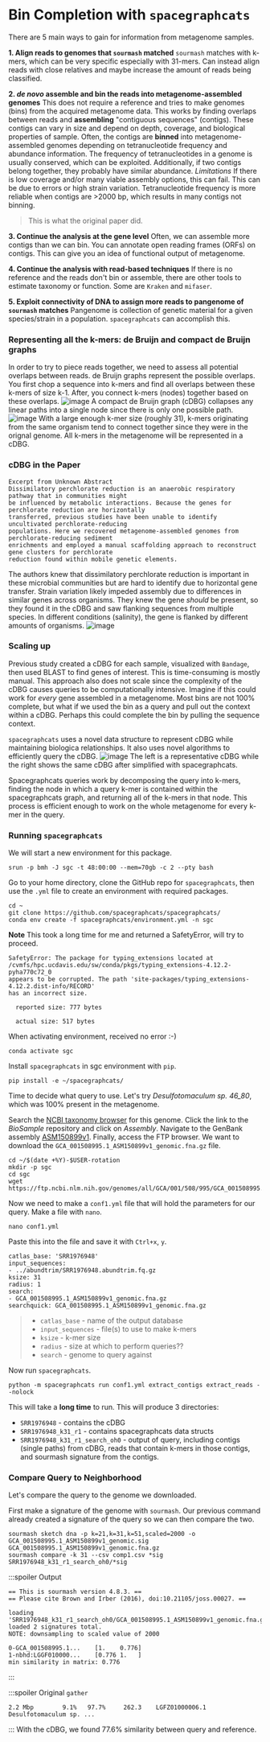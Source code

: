 # Bin Completion with `spacegraphcats`
There are 5 main ways to gain for information from metagenome samples.

**1. Align reads to genomes that `sourmash` matched**
`sourmash` matches with k-mers, which can be very specific especially with 31-mers. Can instead align reads with close relatives and maybe increase the amount of reads being classified.

**2. *de novo* assemble and bin the reads into metagenome-assembled genomes**
This does not require a reference and tries to make genomes (bins) from the acquired metagenome data. This works by finding overlaps between reads and **assembling** "contiguous sequences" (contigs). These contigs can vary in size and depend on depth, coverage, and biological properties of sample. Often, the contigs are **binned** into metagenome-assembled genomes depending on tetranucleotide frequency and abundance information. The frequency of tetranucleotides in a genome is usually conserved, which can be exploited. Additionally, if two contigs belong together, they probably have similar abundance.
*Limitations*
If there is low coverage and/or many viable assembly       options, this can fail. This can be due to errors or       high strain variation. Tetranucleotide frequency is more reliable when contigs are >2000 bp, which results in many contigs not binning.
> This is what the original paper did.

**3. Continue the analysis at the gene level**
Often, we can assemble more contigs than we can bin. You can annotate open reading frames (ORFs) on contigs. This can give you an idea of functional output of metagenome.

**4. Continue the analysis with read-based techniques**
If there is no reference and the reads don't bin or assemble, there are other tools to estimate taxonomy or function. Some are `Kraken` and `mifaser`.

**5. Exploit connectivity of DNA to assign more reads to pangenome of `sourmash` matches**
Pangenome is collection of genetic material for a given species/strain in a population. `spacegraphcats` can accomplish this.

### Representing all the k-mers: de Bruijn and compact de Bruijn graphs
In order to try to piece reads together, we need to assess all potential overlaps between reads. de Bruijn graphs represent the possible overlaps. You first chop a sequence into k-mers and find all overlaps between these k-mers of size k-1. After, you connect k-mers (nodes) together based on these overlaps.
![image](https://hackmd.io/_uploads/BkP2yj16ee.png)
A compact de Bruijn graph (cDBG) collapses any linear paths into a single node since there is only one possible path.
![image](https://hackmd.io/_uploads/rJhyloJTgx.png)
With a large enough k-mer size (roughly 31), k-mers originating from the same organism tend to connect together since they were in the orignal genome. All k-mers in the metagenome will be represented in a cDBG.

### cDBG in the Paper
```
Excerpt from Unknown Abstract
Dissimilatory perchlorate reduction is an anaerobic respiratory pathway that in communities might 
be influenced by metabolic interactions. Because the genes for perchlorate reduction are horizontally 
transferred, previous studies have been unable to identify uncultivated perchlorate-reducing 
populations. Here we recovered metagenome-assembled genomes from perchlorate-reducing sediment 
enrichments and employed a manual scaffolding approach to reconstruct gene clusters for perchlorate 
reduction found within mobile genetic elements. 
```
The authors knew that dissimilatory perchlorate reduction is important in these microbial communities but are hard to identify due to horizontal gene transfer. Strain variation likely impeded assembly due to differences in similar genes across organisms. They knew the gene *should* be present, so they found it in the cDBG and saw flanking sequences from multiple species. In different conditions (salinity), the gene is flanked by different amounts of organisms.
![image](https://hackmd.io/_uploads/SyZ-7okplg.png)

### Scaling up
Previous study created a cDBG for each sample, visualized with `Bandage`, then used BLAST to find genes of interest. This is time-consuming is mostly manual. This approach also does not scale since the complexity of the cDBG causes queries to be computationally intensive. Imagine if this could work for *every* gene assembled in a metagenome. Most bins are not 100% complete, but what if we used the bin as a query and pull out the context within a cDBG. Perhaps this could complete the bin by pulling the sequence context.

`spacegraphcats` uses a novel data structure to represent cDBG while maintaining biologica relationships. It also uses novel algorithms to efficiently query the cDBG.
![image](https://hackmd.io/_uploads/Hkrsro16gg.png)
The left is a representative cDBG while the right shows the same cDBG after simplified with spacegraphcats.

Spacegraphcats queries work by decomposing the query into k-mers, finding the node in which a query k-mer is contained within the spacegraphcats graph, and returning all of the k-mers in that node. This process is efficient enough to work on the whole metagenome for every k-mer in the query.

### Running `spacegraphcats`
We will start a new environment for this package.
```
srun -p bmh -J sgc -t 48:00:00 --mem=70gb -c 2 --pty bash
```
Go to your home directory, clone the GitHub repo for `spacegraphcats`, then use the `.yml` file to create an environment with required packages.
```
cd ~
git clone https://github.com/spacegraphcats/spacegraphcats/
conda env create -f spacegraphcats/environment.yml -n sgc
```
**Note** This took a long time for me and returned a SafetyError, will try to proceed.
```
SafetyError: The package for typing_extensions located at /cvmfs/hpc.ucdavis.edu/sw/conda/pkgs/typing_extensions-4.12.2-pyha770c72_0                            
appears to be corrupted. The path 'site-packages/typing_extensions-4.12.2.dist-info/RECORD'      
has an incorrect size.                  
                  
  reported size: 777 bytes              
                  
  actual size: 517 bytes 
```
When activating environment, received no error :-)
```
conda activate sgc
```
Install `spacegraphcats` in sgc environment with `pip`.
```
pip install -e ~/spacegraphcats/
```
Time to decide what query to use. Let's try *Desulfotomaculum sp. 46_80*, which was 100% present in the metagenome.

Search the [NCBI taxonomy browser](https://www.ncbi.nlm.nih.gov/Taxonomy/Browser/wwwtax.cgi) for this genome. Click the link to the *BioSample* repository and click on *Assembly*. Navigate to the GenBank assembly [ASM150899v1](https://www.ncbi.nlm.nih.gov/datasets/genome/GCA_001508995.1/). Finally, access the FTP browser. We want to download the `GCA_001508995.1_ASM150899v1_genomic.fna.gz` file.
```
cd ~/$(date +%Y)-$USER-rotation
mkdir -p sgc
cd sgc
wget https://ftp.ncbi.nlm.nih.gov/genomes/all/GCA/001/508/995/GCA_001508995.1_ASM150899v1/GCA_001508995.1_ASM150899v1_genomic.fna.gz
```
Now we need to make a `conf1.yml` file that will hold the parameters for our query. Make a file with `nano`.
```
nano conf1.yml
```
Paste this into the file and save it with `Ctrl+x`, `y`.
```
catlas_base: 'SRR1976948'
input_sequences:
- ../abundtrim/SRR1976948.abundtrim.fq.gz
ksize: 31
radius: 1
search:
- GCA_001508995.1_ASM150899v1_genomic.fna.gz
searchquick: GCA_001508995.1_ASM150899v1_genomic.fna.gz
```
> * `catlas_base` - name of the output database
> * `input_sequences` - file(s) to use to make k-mers
> * `ksize` - k-mer size
> * `radius` - size at which to perform queries??
> * `search` - genome to query against

Now run `spacegraphcats`.
```
python -m spacegraphcats run conf1.yml extract_contigs extract_reads --nolock 
```
This will take a **long time** to run. This will produce 3 directories:
* `SRR1976948` - contains the cDBG
* `SRR1976948_k31_r1` - contains spacegraphcats data structs
* `SRR1976948_k31_r1_search_oh0` - output of query, including contigs (single paths) from cDBG, reads that contain k-mers in those contigs, and sourmash signature from the contigs.

### Compare Query to Neighborhood
Let's compare the query to the genome we downloaded.

First make a signature of the genome with `sourmash`. Our previous command already created a signature of the query so we can then compare the two.
```
sourmash sketch dna -p k=21,k=31,k=51,scaled=2000 -o GCA_001508995.1_ASM150899v1_genomic.sig GCA_001508995.1_ASM150899v1_genomic.fna.gz
sourmash compare -k 31 --csv comp1.csv *sig SRR1976948_k31_r1_search_oh0/*sig
```

:::spoiler Output
```
== This is sourmash version 4.8.3. ==
== Please cite Brown and Irber (2016), doi:10.21105/joss.00027. ==

loading 'SRR1976948_k31_r1_search_oh0/GCA_001508995.1_ASM150899v1_genomic.fna.gz
loaded 2 signatures total.
NOTE: downsampling to scaled value of 2000

0-GCA_001508995.1...    [1.    0.776]
1-nbhd:LGGF010000...    [0.776 1.   ]
min similarity in matrix: 0.776
```
:::

:::spoiler Original `gather`
```
2.2 Mbp        9.1%   97.7%     262.3    LGFZ01000006.1 Desulfotomaculum sp. ...
```
:::
With the cDBG, we found 77.6% similarity between query and reference.